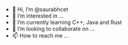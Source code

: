 - 👋 Hi, I’m @saurabhcet
- 👀 I’m interested in ...
- 🌱 I’m currently learning C++, Java and Rust
- 💞️ I’m looking to collaborate on ...
- 📫 How to reach me ...

<!---
saurabhcet/saurabhcet is a ✨ special ✨ repository because its `README.md` (this file) appears on your GitHub profile.
You can click the Preview link to take a look at your changes.
--->
